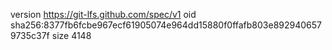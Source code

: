 version https://git-lfs.github.com/spec/v1
oid sha256:8377fb6fcbe967ecf61905074e964dd15880f0ffafb803e8929406579735c37f
size 4148
